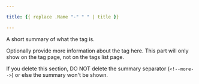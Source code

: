 ```yaml
---

title: {{ replace .Name "-" " " | title }}

---
```


A short summary of what the tag is.

<!--more-->

Optionally provide more information about the tag here. This part will only show
on the tag page, not on the tags list page.

If you delete this section, DO NOT delete the summary separator (`<!--more-->`)
or else the summary won't be shown.
